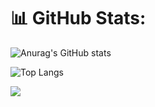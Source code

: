 # 📊 GitHub Stats:

![Anurag's GitHub stats](https://github-readme-stats.vercel.app/api?username=Gew0erzKetchup&show_icons=true&theme=dark)

![Top Langs](https://github-readme-stats.vercel.app/api/top-langs/?username=Gew0erzKetchup&theme=dark)

[![](https://visitcount.itsvg.in/api?id=Gew0erzKetchup&label=Profile%20Views&color=12&icon=0&pretty=true)](https://visitcount.itsvg.in)
